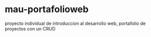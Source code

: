 # mau-portafolioweb
proyecto individual de introduccion al desarrollo web, portafolio de proyectos con un CRUD
